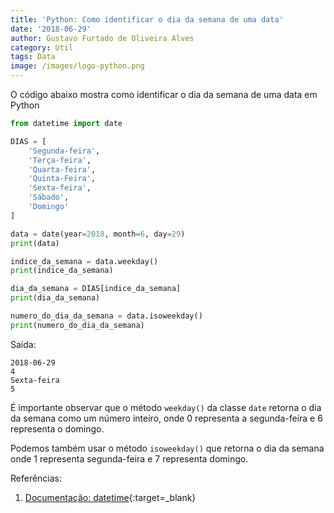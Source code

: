 ```yaml
---
title: 'Python: Como identificar o dia da semana de uma data'
date: '2018-06-29'
author: Gustavo Furtado de Oliveira Alves
category: Util
tags: Data
image: /images/logo-python.png
---
```


O código abaixo mostra como identificar o dia da semana de uma data em Python

```python
from datetime import date

DIAS = [
    'Segunda-feira',
    'Terça-feira',
    'Quarta-feira',
    'Quinta-Feira',
    'Sexta-feira',
    'Sábado',
    'Domingo'
]

data = date(year=2018, month=6, day=29)
print(data)

indice_da_semana = data.weekday()
print(indice_da_semana)

dia_da_semana = DIAS[indice_da_semana]
print(dia_da_semana)

numero_do_dia_da_semana = data.isoweekday()
print(numero_do_dia_da_semana)
```

Saída:

```
2018-06-29
4
Sexta-feira
5
```

É importante observar que o método `weekday()` da classe `date` retorna o dia da semana como um número inteiro,
onde 0 representa a segunda-feira e 6 representa o domingo.

Podemos também usar o método `isoweekday()` que retorna o dia da semana onde 1 representa segunda-feira e 7 representa domingo.

Referências:

1. [Documentação: datetime](https://docs.python.org/3/library/datetime.html){:target=\_blank}
